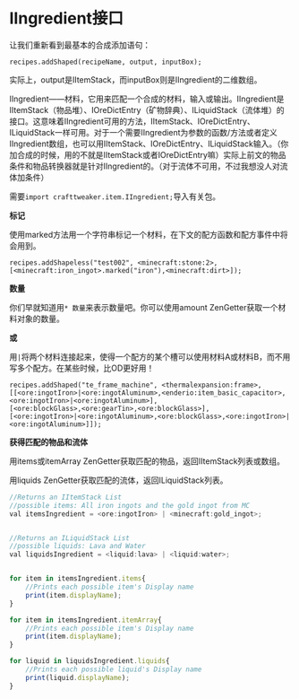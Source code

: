 # IIngredient接口

让我们重新看到最基本的合成添加语句：

`recipes.addShaped(recipeName, output, inputBox);`

实际上，output是IItemStack，而inputBox则是IIngredient的二维数组。

IIngredient——材料，它用来匹配一个合成的材料，输入或输出。IIngredient是IItemStack（物品堆）、IOreDictEntry（矿物辞典）、ILiquidStack（流体堆）的接口。这意味着IIngredient可用的方法，IItemStack、IOreDictEntry、ILiquidStack一样可用。对于一个需要IIngredient为参数的函数/方法或者定义IIngredient数组，也可以用IItemStack、IOreDictEntry、ILiquidStack输入。（你加合成的时候，用的不就是IItemStack或者IOreDictEntry嘛）实际上前文的物品条件和物品转换器就是针对IIngredient的。（对于流体不可用，不过我想没人对流体加条件）

需要`import crafttweaker.item.IIngredient;`导入有关包。

**标记**

使用marked方法用一个字符串标记一个材料，在下文的配方函数和配方事件中将会用到。

```text
recipes.addShapeless("test002", <minecraft:stone:2>, 
[<minecraft:iron_ingot>.marked("iron"),<minecraft:dirt>]);
```

**数量**

你们早就知道用`* 数量`来表示数量吧。你可以使用amount ZenGetter获取一个材料对象的数量。

**或**

用`|`将两个材料连接起来，使得一个配方的某个槽可以使用材料A或材料B，而不用写多个配方。在某些时候，比OD更好用！

```text
recipes.addShaped("te_frame_machine", <thermalexpansion:frame>,
[[<ore:ingotIron>|<ore:ingotAluminum>,<enderio:item_basic_capacitor>,<ore:ingotIron>|<ore:ingotAluminum>],
[<ore:blockGlass>,<ore:gearTin>,<ore:blockGlass>],
[<ore:ingotIron>|<ore:ingotAluminum>,<ore:blockGlass>,<ore:ingotIron>|<ore:ingotAluminum>]]);
```

**获得匹配的物品和流体**

用items或itemArray ZenGetter获取匹配的物品，返回IItemStack列表或数组。

用liquids ZenGetter获取匹配的流体，返回ILiquidStack列表。

```javascript
//Returns an IItemStack List
//possible items: All iron ingots and the gold ingot from MC
val itemsIngredient = <ore:ingotIron> | <minecraft:gold_ingot>;


//Returns an ILiquidStack List
//possible liquids: Lava and Water
val liquidsIngredient = <liquid:lava> | <liquid:water>;


for item in itemsIngredient.items{
    //Prints each possible item's Display name
    print(item.displayName);
}

for item in itemsIngredient.itemArray{
    //Prints each possible item's Display name
    print(item.displayName);
}

for liquid in liquidsIngredient.liquids{
    //Prints each possible liquid's Display name
    print(liquid.displayName);
}
```

